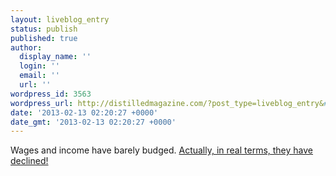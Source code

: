 ```yaml
---
layout: liveblog_entry
status: publish
published: true
author:
  display_name: ''
  login: ''
  email: ''
  url: ''
wordpress_id: 3563
wordpress_url: http://distilledmagazine.com/?post_type=liveblog_entry&#038;p=3563
date: '2013-02-13 02:20:27 +0000'
date_gmt: '2013-02-13 02:20:27 +0000'
---
```

<p>Wages and income have barely budged. <a href="http://www.mcclatchydc.com/2012/11/15/174797/us-workers-endure-lost-decade.html">Actually, in real terms, they have declined!</a></p>

